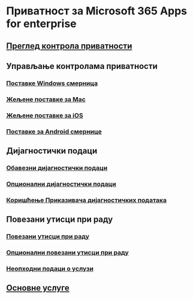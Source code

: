 # Приватност за Microsoft 365 Apps for enterprise

## [Преглед контрола приватности](overview-privacy-controls.md)

## Управљање контролама приватности
### [Поставке Windows смерница](manage-privacy-controls.md)
### [Жељене поставке за Mac](mac-privacy-preferences.md)
### [Жељене поставке за iOS](ios-privacy-preferences.md)
### [Поставке за Android смернице](android-privacy-controls.md)

## Дијагностички подаци
### [Обавезни дијагностички подаци](required-diagnostic-data.md)
### [Опционални дијагностички подаци](optional-diagnostic-data.md)
### [Коришћење Приказивача дијагностичких података](https://support.office.com/article/cf761ce9-d805-4c60-a339-4e07f3182855)

## Повезани утисци при раду
### [Повезани утисци при раду](connected-experiences.md)
### [Опционални повезани утисци при раду](optional-connected-experiences.md)
### [Неопходни подаци о услузи](required-service-data.md)

## [Основне услуге](essential-services.md)